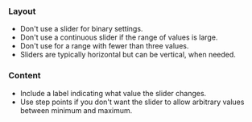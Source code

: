 ### Layout

- Don't use a slider for binary settings.
- Don't use a continuous slider if the range of values is large.
- Don't use for a range with fewer than three values.
- Sliders are typically horizontal but can be vertical, when needed. 

### Content

- Include a label indicating what value the slider changes.
- Use step points if you don't want the slider to allow arbitrary values between minimum and maximum.
